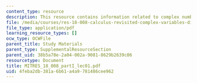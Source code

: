 ```yaml
---
content_type: resource
description: This resource contains information related to complex numbers.
file: /media/courses/res-18-008-calculus-revisited-complex-variables-differential-equations-and-linear-algebra-fall-2011/4feba2db381a6b61a4a9781486cee962_MITRES_18_008_partI_lec01.pdf
file_type: application/pdf
learning_resource_types: []
ocw_type: OCWFile
parent_title: Study Materials
parent_type: SupplementalResourceSection
parent_uid: 38b5a78e-2a04-002a-9081-8629b2639c06
resourcetype: Document
title: MITRES_18_008_partI_lec01.pdf
uid: 4feba2db-381a-6b61-a4a9-781486cee962
---
```

